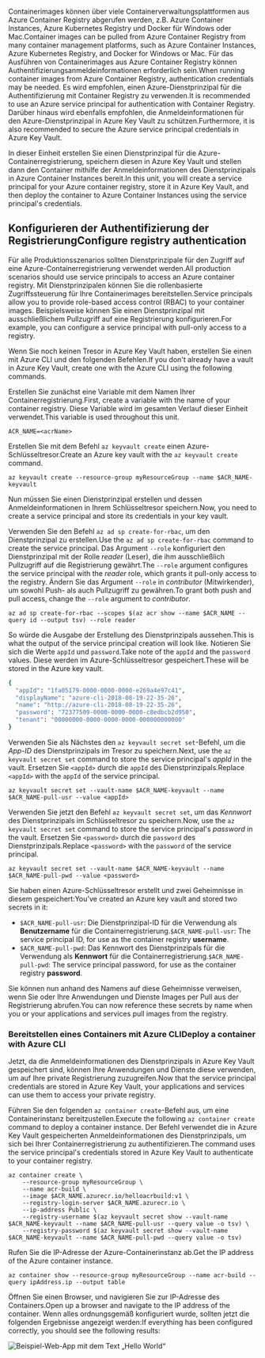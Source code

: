 <span data-ttu-id="0a9c2-101">Containerimages können über viele Containerverwaltungsplattformen aus Azure Container Registry abgerufen werden, z.B. Azure Container Instances, Azure Kubernetes Registry und Docker für Windows oder Mac.</span><span class="sxs-lookup"><span data-stu-id="0a9c2-101">Container images can be pulled from Azure Container Registry from many container management platforms, such as Azure Container Instances, Azure Kubernetes Registry, and Docker for Windows or Mac.</span></span> <span data-ttu-id="0a9c2-102">Für das Ausführen von Containerimages aus Azure Container Registry können Authentifizierungsanmeldeinformationen erforderlich sein.</span><span class="sxs-lookup"><span data-stu-id="0a9c2-102">When running container images from Azure Container Registry, authentication credentials may be needed.</span></span> <span data-ttu-id="0a9c2-103">Es wird empfohlen, einen Azure-Dienstprinzipal für die Authentifizierung mit Container Registry zu verwenden.</span><span class="sxs-lookup"><span data-stu-id="0a9c2-103">It is recommended to use an Azure service principal for authentication with Container Registry.</span></span> <span data-ttu-id="0a9c2-104">Darüber hinaus wird ebenfalls empfohlen, die Anmeldeinformationen für den Azure-Dienstprinzipal in Azure Key Vault zu schützen.</span><span class="sxs-lookup"><span data-stu-id="0a9c2-104">Furthermore, it is also recommended to secure the Azure service principal credentials in Azure Key Vault.</span></span>

<span data-ttu-id="0a9c2-105">In dieser Einheit erstellen Sie einen Dienstprinzipal für die Azure-Containerregistrierung, speichern diesen in Azure Key Vault und stellen dann den Container mithilfe der Anmeldeinformationen des Dienstprinzipals in Azure Container Instances bereit.</span><span class="sxs-lookup"><span data-stu-id="0a9c2-105">In this unit, you will create a service principal for your Azure container registry, store it in Azure Key Vault, and then deploy the container to Azure Container Instances using the service principal's credentials.</span></span>

## <a name="configure-registry-authentication"></a><span data-ttu-id="0a9c2-106">Konfigurieren der Authentifizierung der Registrierung</span><span class="sxs-lookup"><span data-stu-id="0a9c2-106">Configure registry authentication</span></span>

<span data-ttu-id="0a9c2-107">Für alle Produktionsszenarios sollten Dienstprinzipale für den Zugriff auf eine Azure-Containerregistrierung verwendet werden.</span><span class="sxs-lookup"><span data-stu-id="0a9c2-107">All production scenarios should use service principals to access an Azure container registry.</span></span> <span data-ttu-id="0a9c2-108">Mit Dienstprinzipalen können Sie die rollenbasierte Zugriffssteuerung für Ihre Containerimages bereitstellen.</span><span class="sxs-lookup"><span data-stu-id="0a9c2-108">Service principals allow you to provide role-based access control (RBAC) to your container images.</span></span> <span data-ttu-id="0a9c2-109">Beispielsweise können Sie einen Dienstprinzipal mit ausschließlichem Pullzugriff auf eine Registrierung konfigurieren.</span><span class="sxs-lookup"><span data-stu-id="0a9c2-109">For example, you can configure a service principal with pull-only access to a registry.</span></span>

<span data-ttu-id="0a9c2-110">Wenn Sie noch keinen Tresor in Azure Key Vault haben, erstellen Sie einen mit Azure CLI und den folgenden Befehlen.</span><span class="sxs-lookup"><span data-stu-id="0a9c2-110">If you don't already have a vault in Azure Key Vault, create one with the Azure CLI using the following commands.</span></span>

<span data-ttu-id="0a9c2-111">Erstellen Sie zunächst eine Variable mit dem Namen Ihrer Containerregistrierung.</span><span class="sxs-lookup"><span data-stu-id="0a9c2-111">First, create a variable with the name of your container registry.</span></span> <span data-ttu-id="0a9c2-112">Diese Variable wird im gesamten Verlauf dieser Einheit verwendet.</span><span class="sxs-lookup"><span data-stu-id="0a9c2-112">This variable is used throughout this unit.</span></span>

```azurecli
ACR_NAME=<acrName>
```

<span data-ttu-id="0a9c2-113">Erstellen Sie mit dem Befehl `az keyvault create` einen Azure-Schlüsseltresor.</span><span class="sxs-lookup"><span data-stu-id="0a9c2-113">Create an Azure key vault with the `az keyvault create` command.</span></span>

```azurecli
az keyvault create --resource-group myResourceGroup --name $ACR_NAME-keyvault
```

<span data-ttu-id="0a9c2-114">Nun müssen Sie einen Dienstprinzipal erstellen und dessen Anmeldeinformationen in Ihrem Schlüsseltresor speichern.</span><span class="sxs-lookup"><span data-stu-id="0a9c2-114">Now, you need to create a service principal and store its credentials in your key vault.</span></span>

<span data-ttu-id="0a9c2-115">Verwenden Sie den Befehl `az ad sp create-for-rbac`, um den Dienstprinzipal zu erstellen.</span><span class="sxs-lookup"><span data-stu-id="0a9c2-115">Use the `az ad sp create-for-rbac` command to create the service principal.</span></span> <span data-ttu-id="0a9c2-116">Das Argument `--role` konfiguriert den Dienstprinzipal mit der Rolle *reader* (Leser), die ihm ausschließlich Pullzugriff auf die Registrierung gewährt.</span><span class="sxs-lookup"><span data-stu-id="0a9c2-116">The `--role` argument configures the service principal with the *reader* role, which grants it pull-only access to the registry.</span></span> <span data-ttu-id="0a9c2-117">Ändern Sie das Argument `--role` in *contributor* (Mitwirkender), um sowohl Push- als auch Pullzugriff zu gewähren.</span><span class="sxs-lookup"><span data-stu-id="0a9c2-117">To grant both push and pull access, change the `--role` argument to *contributor*.</span></span>

```azurecli
az ad sp create-for-rbac --scopes $(az acr show --name $ACR_NAME --query id --output tsv) --role reader
```

<span data-ttu-id="0a9c2-118">So würde die Ausgabe der Erstellung des Dienstprinzipals aussehen.</span><span class="sxs-lookup"><span data-stu-id="0a9c2-118">This is what the output of the service principal creation will look like.</span></span> <span data-ttu-id="0a9c2-119">Notieren Sie sich die Werte `appId` und `password`.</span><span class="sxs-lookup"><span data-stu-id="0a9c2-119">Take note of the `appId` and the `password` values.</span></span> <span data-ttu-id="0a9c2-120">Diese werden im Azure-Schlüsseltresor gespeichert.</span><span class="sxs-lookup"><span data-stu-id="0a9c2-120">These will be stored in the Azure key vault.</span></span>

```bash
{
  "appId": "1fa05179-0000-0000-0000-e269a4e97c41",
  "displayName": "azure-cli-2018-08-19-22-35-26",
  "name": "http://azure-cli-2018-08-19-22-35-26",
  "password": "72377509-0000-0000-0000-c8edbcb2d950",
  "tenant": "00000000-0000-0000-0000-000000000000"
}
```

<span data-ttu-id="0a9c2-121">Verwenden Sie als Nächstes den `az keyvault secret set`-Befehl, um die *App-ID* des Dienstprinzipals im Tresor zu speichern.</span><span class="sxs-lookup"><span data-stu-id="0a9c2-121">Next, use the `az keyvault secret set` command to store the service principal's *appId* in the vault.</span></span> <span data-ttu-id="0a9c2-122">Ersetzen Sie `<appId>` durch die `appId` des Dienstprinzipals.</span><span class="sxs-lookup"><span data-stu-id="0a9c2-122">Replace `<appId>` with the `appId` of the service principal.</span></span>

```azurecli
az keyvault secret set --vault-name $ACR_NAME-keyvault --name $ACR_NAME-pull-usr --value <appId>
```

<span data-ttu-id="0a9c2-123">Verwenden Sie jetzt den Befehl `az keyvault secret set`, um das *Kennwort* des Dienstprinzipals im Schlüsseltresor zu speichern.</span><span class="sxs-lookup"><span data-stu-id="0a9c2-123">Now, use the `az keyvault secret set` command to store the service principal's *password* in the vault.</span></span> <span data-ttu-id="0a9c2-124">Ersetzen Sie `<password>` durch die `password` des Dienstprinzipals.</span><span class="sxs-lookup"><span data-stu-id="0a9c2-124">Replace `<password>` with the `password` of the service principal.</span></span>

```azurecli
az keyvault secret set --vault-name $ACR_NAME-keyvault --name $ACR_NAME-pull-pwd --value <password>
```

<span data-ttu-id="0a9c2-125">Sie haben einen Azure-Schlüsseltresor erstellt und zwei Geheimnisse in diesem gespeichert:</span><span class="sxs-lookup"><span data-stu-id="0a9c2-125">You've created an Azure key vault and stored two secrets in it:</span></span>

* <span data-ttu-id="0a9c2-126">`$ACR_NAME-pull-usr`: Die Dienstprinzipal-ID für die Verwendung als **Benutzername** für die Containerregistrierung.</span><span class="sxs-lookup"><span data-stu-id="0a9c2-126">`$ACR_NAME-pull-usr`: The service principal ID, for use as the container registry **username**.</span></span>
* <span data-ttu-id="0a9c2-127">`$ACR_NAME-pull-pwd`: Das Kennwort des Dienstprinzipals für die Verwendung als **Kennwort** für die Containerregistrierung.</span><span class="sxs-lookup"><span data-stu-id="0a9c2-127">`$ACR_NAME-pull-pwd`: The service principal password, for use as the container registry **password**.</span></span>

<span data-ttu-id="0a9c2-128">Sie können nun anhand des Namens auf diese Geheimnisse verweisen, wenn Sie oder Ihre Anwendungen und Dienste Images per Pull aus der Registrierung abrufen.</span><span class="sxs-lookup"><span data-stu-id="0a9c2-128">You can now reference these secrets by name when you or your applications and services pull images from the registry.</span></span>

### <a name="deploy-a-container-with-azure-cli"></a><span data-ttu-id="0a9c2-129">Bereitstellen eines Containers mit Azure CLI</span><span class="sxs-lookup"><span data-stu-id="0a9c2-129">Deploy a container with Azure CLI</span></span>

<span data-ttu-id="0a9c2-130">Jetzt, da die Anmeldeinformationen des Dienstprinzipals in Azure Key Vault gespeichert sind, können Ihre Anwendungen und Dienste diese verwenden, um auf Ihre private Registrierung zuzugreifen.</span><span class="sxs-lookup"><span data-stu-id="0a9c2-130">Now that the service principal credentials are stored in Azure Key Vault, your applications and services can use them to access your private registry.</span></span>

<span data-ttu-id="0a9c2-131">Führen Sie den folgenden `az container create`-Befehl aus, um eine Containerinstanz bereitzustellen.</span><span class="sxs-lookup"><span data-stu-id="0a9c2-131">Execute the following `az container create` command to deploy a container instance.</span></span> <span data-ttu-id="0a9c2-132">Der Befehl verwendet die in Azure Key Vault gespeicherten Anmeldeinformationen des Dienstprinzipals, um sich bei Ihrer Containerregistrierung zu authentifizieren.</span><span class="sxs-lookup"><span data-stu-id="0a9c2-132">The command uses the service principal's credentials stored in Azure Key Vault to authenticate to your container registry.</span></span>

```azurecli
az container create \
    --resource-group myResourceGroup \
    --name acr-build \
    --image $ACR_NAME.azurecr.io/helloacrbuild:v1 \
    --registry-login-server $ACR_NAME.azurecr.io \
    --ip-address Public \
    --registry-username $(az keyvault secret show --vault-name $ACR_NAME-keyvault --name $ACR_NAME-pull-usr --query value -o tsv) \
    --registry-password $(az keyvault secret show --vault-name $ACR_NAME-keyvault --name $ACR_NAME-pull-pwd --query value -o tsv)
```

<span data-ttu-id="0a9c2-133">Rufen Sie die IP-Adresse der Azure-Containerinstanz ab.</span><span class="sxs-lookup"><span data-stu-id="0a9c2-133">Get the IP address of the Azure container instance.</span></span>

```azurecli
az container show --resource-group myResourceGroup --name acr-build --query ipAddress.ip --output table
```

<span data-ttu-id="0a9c2-134">Öffnen Sie einen Browser, und navigieren Sie zur IP-Adresse des Containers.</span><span class="sxs-lookup"><span data-stu-id="0a9c2-134">Open up a browser and navigate to the IP address of the container.</span></span> <span data-ttu-id="0a9c2-135">Wenn alles ordnungsgemäß konfiguriert wurde, sollten jetzt die folgenden Ergebnisse angezeigt werden:</span><span class="sxs-lookup"><span data-stu-id="0a9c2-135">If everything has been configured correctly, you should see the following results:</span></span>

![Beispiel-Web-App mit dem Text „Hello World“](../media/hello.png)

